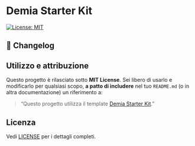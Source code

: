 # Demia Starter Kit

[![License: MIT](https://img.shields.io/badge/License-MIT-yellow.svg)](LICENSE)

## 🚀 Changelog

## Utilizzo e attribuzione

Questo progetto è rilasciato sotto **MIT License**. Sei libero di usarlo e modificarlo per qualsiasi scopo, **a patto di includere** nel tuo `README.md` (o in altra documentazione) un riferimento a:

> “Questo progetto utilizza il template [Demia Starter Kit](https://github.com/tuo-utente/tuo-repo).”

## Licenza

Vedi [LICENSE](LICENSE) per i dettagli completi.
